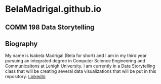 # BelaMadrigal.github.io
## COMM 198 Data Storytelling

## Biography
My name is Isabela Madrigal (Bela for short) and I am in my third year 
pursuing an integrated degree in Computer Science Engineering and 
Communicaitons at Lehigh University. I am currently in a Data Storytelling
class that will be creating several data visualizations that will be put 
in this repository.
[LinkedIn](https://www.linkedin.com/in/isabela-madrigal-46402a152/)

